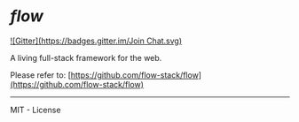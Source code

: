 *flow*
====
[![Gitter](https://badges.gitter.im/Join Chat.svg)](https://gitter.im/flow-stack/flow?utm_source=badge&utm_medium=badge&utm_campaign=pr-badge&utm_content=badge)

A living full-stack framework for the web. 

Please refer to:
[https://github.com/flow-stack/flow](https://github.com/flow-stack/flow)

____

MIT - License